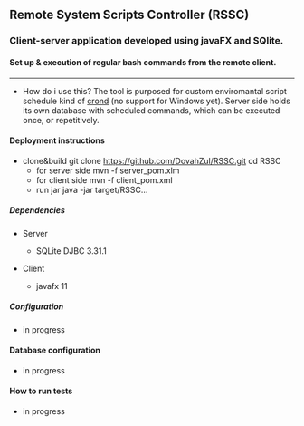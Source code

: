 ## Remote System Scripts Controller (RSSC)<br />
### Client-server application developed using javaFX and SQlite.<br />
#### Set up & execution of regular bash commands from the remote client.<br />    
-------
* How do i use this?
The tool is purposed for custom enviromantal script schedule kind of [crond](https://en.wikipedia.org/wiki/Cron) (no support for Windows yet).
Server side holds its own database with scheduled commands, which can be executed once, or repetitively.

#### Deployment instructions
* clone&build
        git clone https://github.com/DovahZul/RSSC.git
        cd RSSC
    - for server side
        mvn -f server_pom.xlm 
    - for client side
        mvn -f client_pom.xml 
    - run jar
        java -jar target/RSSC...
##### Dependencies
+ Server
    * SQLite DJBC 3.31.1

+ Client
    * javafx 11
##### Configuration
 - in progress
#### Database configuration
 - in progress
#### How to run tests
 - in progress


